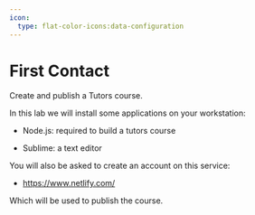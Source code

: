 ```yaml
---
icon:
  type: flat-color-icons:data-configuration
---
```


# First Contact

Create and publish a Tutors course.

In this lab we will install some applications on your workstation:

- Node.js: required to build a tutors course


- Sublime: a text editor

You will also be asked to create an account on this service:

- <https://www.netlify.com/>

Which will be used to publish the course.